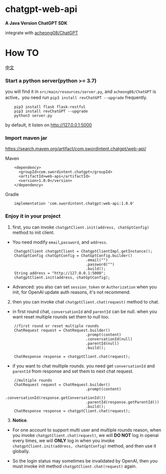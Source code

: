 # chatgpt-web-api
**A Java Version ChatGPT SDK** 

integrate with [acheong08/ChatGPT](https://github.com/acheong08/ChatGPT)

# How TO

[中文](https://github.com/swordintent/chatgpt-web-api/wiki/%E7%AE%80%E4%BB%8B)

### Start a python server(python >= 3.7)

you will find it in `src/main/resources/server.py`, and `acheong08/ChatGPT` is active，you need run `pip3 install revChatGPT --upgrade` frequently.

```
    pip3 install flask flask-restful
    pip3 install revChatGPT --upgrade
    python3 server.py
```

by default, it listen on http://127.0.0.1:5000 


### Import maven jar

https://search.maven.org/artifact/com.swordintent.chatgpt/web-api/

Maven
```
    <dependency>
      <groupId>com.swordintent.chatgpt</groupId>
      <artifactId>web-api</artifactId>
      <version>1.0.0</version>
    </dependency>
```

Gradle

```
    implementation 'com.swordintent.chatgpt:web-api:1.0.0'
```


### Enjoy it in your project


1. first, you can invoke `chatgptClient.init(address, chatGptConfig)` method to init client.

* You need modify `email`,`password`, and `address`.

```
    ChatgptClient chatgptClient = ChatgptClientImpl.getInstance();
    ChatGptConfig chatGptConfig = ChatGptConfig.builder()
                                    .email("")
                                    .password("")
                                    .build();
    String address = "http://127.0.0.1:5000";
    chatgptClient.init(address, chatGptConfig);
```

* Advanced: you also can set `session_token` or `Authorization` when you init, for OpenAI update auth reasons, it's not recommend.

2. then you can invoke chat `chatgptClient.chat(request)` method to chat. 

* in first round chat, `conversationId` and `parentId` can be null. 
when you want reset multiple rounds set them to null too.


```
    //first round or reset multiple rounds
    ChatRequest request = ChatRequest.builder()
                                    .prompt(content)
                                    .conversationId(null)
                                    .parentId(null)
                                    .build();
    
    ChatResponse response = chatgptClient.chat(request);

```


* if you want to chat multiple rounds. you need get `conversationId` and `parentId` from response and set them to next chat request. 


```
    //multiple rounds  
    ChatRequest request = ChatRequest.builder()
                                    .prompt(content)
                                    .conversationId(response.getConversationId())
                                    .parentId(response.getParentId())
                                    .build();
    ChatResponse response = chatgptClient.chat(request);
```


3. **Notice**.

* For one account to support multi user and multiple rounds reason, when you invoke `chatgptClient.chat(request)`, we will **DO NOT** log in openai every times, we will **ONLY** log in when you invoke `chatgptClient.init(address, chatGptConfig)` method, and then use it globally.

* So the login status may sometimes be invalidated by OpenAI, then you must invoke init method `chatgptClient.chat(request)` again.



